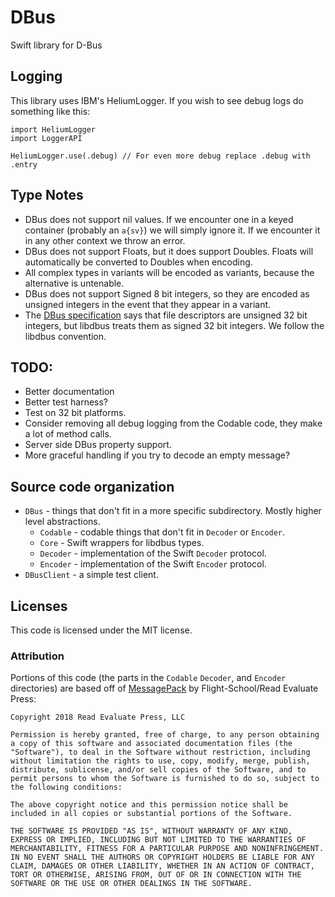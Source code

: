 # DBus
Swift library for D-Bus

## Logging
This library uses IBM's HeliumLogger. If you wish to see debug logs do something like this:
```
import HeliumLogger
import LoggerAPI

HeliumLogger.use(.debug) // For even more debug replace .debug with .entry
```

## Type Notes
- DBus does not support nil values. If we encounter one in a keyed container (probably an `a{sv}`) we will simply ignore it. If we encounter it in any other context we throw an error.
- DBus does not support Floats, but it does support Doubles. Floats will automatically be converted to Doubles when encoding.
- All complex types in variants will be encoded as variants, because the alternative is untenable.
- DBus does not support Signed 8 bit integers, so they are encoded as unsigned integers in the event that they appear in a variant.
- The [DBus specification](https://dbus.freedesktop.org/doc/dbus-specification.html) says that file descriptors are unsigned 32 bit integers, but libdbus treats them as signed 32 bit integers. We follow the libdbus convention.

## TODO:
- Better documentation
- Better test harness?
- Test on 32 bit platforms.
- Consider removing all debug logging from the Codable code, they make a lot of method calls.
- Server side DBus property support.
- More graceful handling if you try to decode an empty message?

## Source code organization
- `DBus` - things that don't fit in a more specific subdirectory. Mostly higher level abstractions.
  - `Codable` - codable things that don't fit in `Decoder` or `Encoder`.
  - `Core` - Swift wrappers for libdbus types.
  - `Decoder` - implementation of the Swift `Decoder` protocol.
  - `Encoder` - implementation of the Swift `Encoder` protocol.
- `DBusClient` - a simple test client.

## Licenses
This code is licensed under the MIT license.

### Attribution
Portions of this code (the parts in the `Codable` `Decoder`, and `Encoder` directories) are based off of [MessagePack](https://github.com/Flight-School/MessagePack) by Flight-School/Read Evaluate Press:
```
Copyright 2018 Read Evaluate Press, LLC

Permission is hereby granted, free of charge, to any person obtaining a copy of this software and associated documentation files (the "Software"), to deal in the Software without restriction, including without limitation the rights to use, copy, modify, merge, publish, distribute, sublicense, and/or sell copies of the Software, and to permit persons to whom the Software is furnished to do so, subject to the following conditions:

The above copyright notice and this permission notice shall be included in all copies or substantial portions of the Software.

THE SOFTWARE IS PROVIDED "AS IS", WITHOUT WARRANTY OF ANY KIND, EXPRESS OR IMPLIED, INCLUDING BUT NOT LIMITED TO THE WARRANTIES OF MERCHANTABILITY, FITNESS FOR A PARTICULAR PURPOSE AND NONINFRINGEMENT. IN NO EVENT SHALL THE AUTHORS OR COPYRIGHT HOLDERS BE LIABLE FOR ANY CLAIM, DAMAGES OR OTHER LIABILITY, WHETHER IN AN ACTION OF CONTRACT, TORT OR OTHERWISE, ARISING FROM, OUT OF OR IN CONNECTION WITH THE SOFTWARE OR THE USE OR OTHER DEALINGS IN THE SOFTWARE.
```
